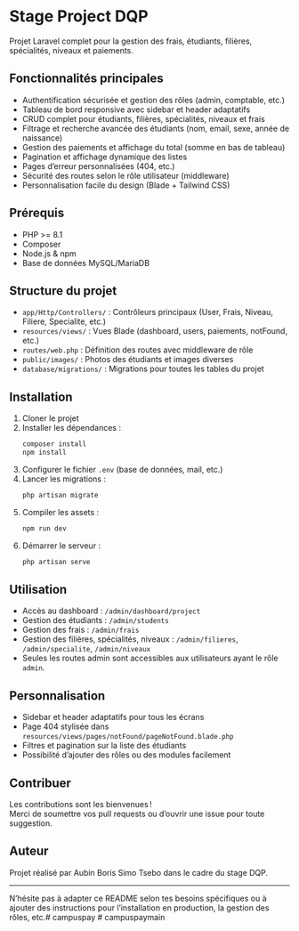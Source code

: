 # Stage Project DQP

Projet Laravel complet pour la gestion des frais, étudiants, filières, spécialités, niveaux et paiements.

## Fonctionnalités principales

-   Authentification sécurisée et gestion des rôles (admin, comptable, etc.)
-   Tableau de bord responsive avec sidebar et header adaptatifs
-   CRUD complet pour étudiants, filières, spécialités, niveaux et frais
-   Filtrage et recherche avancée des étudiants (nom, email, sexe, année de naissance)
-   Gestion des paiements et affichage du total (somme en bas de tableau)
-   Pagination et affichage dynamique des listes
-   Pages d’erreur personnalisées (404, etc.)
-   Sécurité des routes selon le rôle utilisateur (middleware)
-   Personnalisation facile du design (Blade + Tailwind CSS)

## Prérequis

-   PHP >= 8.1
-   Composer
-   Node.js & npm
-   Base de données MySQL/MariaDB

## Structure du projet

-   `app/Http/Controllers/` : Contrôleurs principaux (User, Frais, Niveau, Filiere, Specialite, etc.)
-   `resources/views/` : Vues Blade (dashboard, users, paiements, notFound, etc.)
-   `routes/web.php` : Définition des routes avec middleware de rôle
-   `public/images/` : Photos des étudiants et images diverses
-   `database/migrations/` : Migrations pour toutes les tables du projet

## Installation

1. Cloner le projet
2. Installer les dépendances :
    ```bash
    composer install
    npm install
    ```
3. Configurer le fichier `.env` (base de données, mail, etc.)
4. Lancer les migrations :
    ```bash
    php artisan migrate
    ```
5. Compiler les assets :
    ```bash
    npm run dev
    ```
6. Démarrer le serveur :
    ```bash
    php artisan serve
    ```

## Utilisation

-   Accès au dashboard : `/admin/dashboard/project`
-   Gestion des étudiants : `/admin/students`
-   Gestion des frais : `/admin/frais`
-   Gestion des filières, spécialités, niveaux : `/admin/filieres`, `/admin/specialite`, `/admin/niveaux`
-   Seules les routes admin sont accessibles aux utilisateurs ayant le rôle `admin`.

## Personnalisation

-   Sidebar et header adaptatifs pour tous les écrans
-   Page 404 stylisée dans `resources/views/pages/notFound/pageNotFound.blade.php`
-   Filtres et pagination sur la liste des étudiants
-   Possibilité d’ajouter des rôles ou des modules facilement

## Contribuer

Les contributions sont les bienvenues !  
Merci de soumettre vos pull requests ou d’ouvrir une issue pour toute suggestion.

## Auteur

Projet réalisé par Aubin Boris Simo Tsebo dans le cadre du stage DQP.

---

N’hésite pas à adapter ce README selon tes besoins spécifiques ou à ajouter des instructions pour l’installation en production, la gestion des rôles, etc.# campuspay
#   c a m p u s p a y m a i n  
 